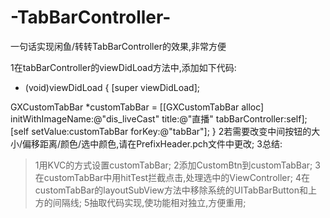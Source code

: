 # -TabBarController-
一句话实现闲鱼/转转TabBarController的效果,非常方便

1在tabBarController的viewDidLoad方法中,添加如下代码:
- (void)viewDidLoad {
[super viewDidLoad];

GXCustomTabBar *customTabBar = [[GXCustomTabBar alloc] initWithImageName:@"dis_liveCast" title:@"直播" tabBarController:self];
[self setValue:customTabBar forKey:@"tabBar"];
}
2若需要改变中间按钮的大小/偏移距离/颜色/选中颜色,请在PrefixHeader.pch文件中更改;
3总结:
>1用KVC的方式设置customTabBar;
>2添加CustomBtn到customTabBar;
>3在customTabBar中用hitTest拦截点击,处理选中的ViewController;
>4在customTabBar的layoutSubView方法中移除系统的UITabBarButton和上方的间隔线;
>5抽取代码实现,使功能相对独立,方便重用;
